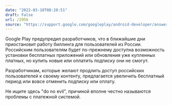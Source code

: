 ```yaml
---
date: "2022-03-10T08:20:51"
draft: False
url: /2956
source: "https://support.google.com/googleplay/android-developer/answer/11950272"
---
```


Google Play предупредил разработчиков, что в ближайшие дни приостановит работу биллинга для пользователей из России. Российским пользователям будет по-прежнему доступна возможность установки бесплатных приложений или обновления уже купленных платных, но купить новые или оплатить подписку они не смогут.

Разработчикам, которые желают продлить доступ российских пользователей к своему контенту, предлагается увеличить бесплатный период или вовсе отменить подписку или оплату. 

Не ищите здесь "do no evil", причиной вполне честно называются проблемы с платежной системой.
